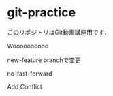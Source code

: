 # git-practice
このリポジトリはGit動画講座用です．

Woooooooooo

new-feature branchで変更

no-fast-forward

Add Conflict

